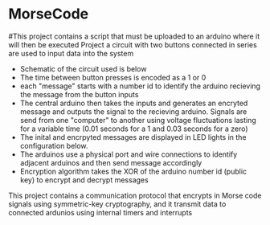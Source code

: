 # MorseCode
#This project contains a script that must be uploaded to an arduino where it will then be executed 
Project   a circuit with two buttons connected in series are used to input data into the system
- Schematic of the circuit used is below
- The time between button presses is encoded as a 1 or 0
- each "message" starts with a number id to identify the arduino 
recieving the message from the button inputs
- The central arduino then takes the inputs and generates an encryted 
message and outputs the signal to the recieving arduino. Signals are send 
from one "computer" to another using voltage fluctuations lasting for a 
variable time (0.01 seconds for a 1 and 0.03 seconds for a zero)
- The inital and encrpyted messages are displayed in LED lights in the 
configuration below.
- The arduinos use a physical port and wire connections to identify 
adjacent arduinos and then send message accordingly
- Encryption algorithm takes the XOR of the arduino number id 
(public key) to encrypt and decrypt messages
                  
             
This project contains a communication protocol that encrypts in Morse code signals using
symmetric-key cryptography, and it transmit data to connected ardunios using internal timers and interrupts
